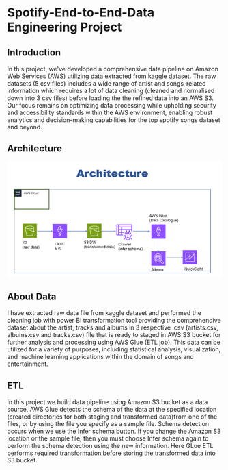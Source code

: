 # Spotify-End-to-End-Data Engineering Project
## Introduction
In this project, we've developed a comprehensive data pipeline on Amazon Web Services (AWS) utilizing data extracted from kaggle dataset. The raw datasets (5 csv files) includes a wide range of artist and songs-related information which requires a lot of data cleaning (cleaned and normalised down into 3 csv files) before loading the the refined data into an AWS S3. Our focus remains on optimizing data processing while upholding security and accessibility standards within the AWS environment, enabling robust analytics and decision-making capabilities for the top spotify songs dataset and beyond.

## Architecture
![Architechtural Diagram](https://github.com/binodkshetry/Spotify-end-to-end-data-engineering-project/blob/main/Architechture.PNG)

## About Data
I have extracted raw data file from kaggle dataset and performed the cleaning job with power BI transformation tool providing the comprehendive dataset about the artist, tracks and albums in 3 respective .csv (artists.csv, albums.csv and tracks.csv) file that is ready to staged in AWS S3 bucket for further analysis and processing using AWS Glue (ETL job). This data can be utilized for a variety of purposes, including statistical analysis, visualization, and machine learning applications within the domain of songs and entertainment.

## ETL
In this project we build data pipeline using Amazon S3 bucket as a data source, AWS Glue detects the schema of the data at the specified location (created directories for both staging and transformed data)from one of the files, or by using the file you specify as a sample file. Schema detection occurs when we use the Infer schema button. If you change the Amazon S3 location or the sample file, then you must choose Infer schema again to perform the schema detection using the new information. Here GLue ETL performs required transformation before storing the transformed data into S3 bucket.
